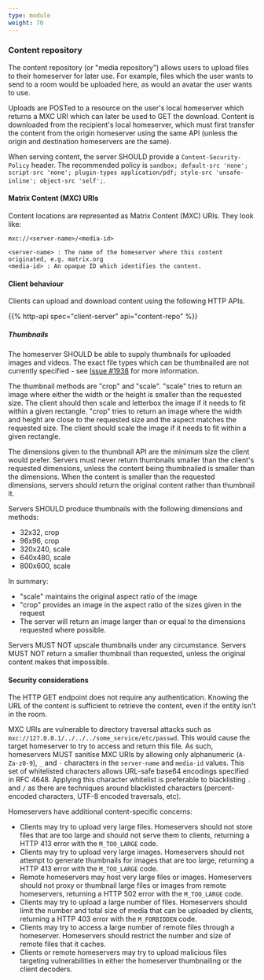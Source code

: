 ```yaml
---
type: module
weight: 70
---
```


### Content repository

The content repository (or "media repository") allows users to upload
files to their homeserver for later use. For example, files which the
user wants to send to a room would be uploaded here, as would an avatar
the user wants to use.

Uploads are POSTed to a resource on the user's local homeserver which
returns a MXC URI which can later be used to GET the download. Content
is downloaded from the recipient's local homeserver, which must first
transfer the content from the origin homeserver using the same API
(unless the origin and destination homeservers are the same).

When serving content, the server SHOULD provide a
`Content-Security-Policy` header. The recommended policy is
`sandbox; default-src 'none'; script-src 'none'; plugin-types application/pdf; style-src 'unsafe-inline'; object-src 'self';`.

#### Matrix Content (MXC) URIs

Content locations are represented as Matrix Content (MXC) URIs. They
look like:

    mxc://<server-name>/<media-id>

    <server-name> : The name of the homeserver where this content originated, e.g. matrix.org
    <media-id> : An opaque ID which identifies the content.

#### Client behaviour

Clients can upload and download content using the following HTTP APIs.

{{% http-api spec="client-server" api="content-repo" %}}

##### Thumbnails

The homeserver SHOULD be able to supply thumbnails for uploaded images
and videos. The exact file types which can be thumbnailed are not
currently specified - see [Issue
\#1938](https://github.com/matrix-org/matrix-doc/issues/1938) for more
information.

The thumbnail methods are "crop" and "scale". "scale" tries to return an
image where either the width or the height is smaller than the requested
size. The client should then scale and letterbox the image if it needs
to fit within a given rectangle. "crop" tries to return an image where
the width and height are close to the requested size and the aspect
matches the requested size. The client should scale the image if it
needs to fit within a given rectangle.

The dimensions given to the thumbnail API are the minimum size the
client would prefer. Servers must never return thumbnails smaller than
the client's requested dimensions, unless the content being thumbnailed
is smaller than the dimensions. When the content is smaller than the
requested dimensions, servers should return the original content rather
than thumbnail it.

Servers SHOULD produce thumbnails with the following dimensions and
methods:

-   32x32, crop
-   96x96, crop
-   320x240, scale
-   640x480, scale
-   800x600, scale

In summary:  
-   "scale" maintains the original aspect ratio of the image
-   "crop" provides an image in the aspect ratio of the sizes given in
    the request
-   The server will return an image larger than or equal to the
    dimensions requested where possible.

Servers MUST NOT upscale thumbnails under any circumstance. Servers MUST
NOT return a smaller thumbnail than requested, unless the original
content makes that impossible.

#### Security considerations

The HTTP GET endpoint does not require any authentication. Knowing the
URL of the content is sufficient to retrieve the content, even if the
entity isn't in the room.

MXC URIs are vulnerable to directory traversal attacks such as
`mxc://127.0.0.1/../../../some_service/etc/passwd`. This would cause the
target homeserver to try to access and return this file. As such,
homeservers MUST sanitise MXC URIs by allowing only alphanumeric
(`A-Za-z0-9`), `_` and `-` characters in the `server-name` and
`media-id` values. This set of whitelisted characters allows URL-safe
base64 encodings specified in RFC 4648. Applying this character
whitelist is preferable to blacklisting `.` and `/` as there are
techniques around blacklisted characters (percent-encoded characters,
UTF-8 encoded traversals, etc).

Homeservers have additional content-specific concerns:

-   Clients may try to upload very large files. Homeservers should not
    store files that are too large and should not serve them to clients,
    returning a HTTP 413 error with the `M_TOO_LARGE` code.
-   Clients may try to upload very large images. Homeservers should not
    attempt to generate thumbnails for images that are too large,
    returning a HTTP 413 error with the `M_TOO_LARGE` code.
-   Remote homeservers may host very large files or images. Homeservers
    should not proxy or thumbnail large files or images from remote
    homeservers, returning a HTTP 502 error with the `M_TOO_LARGE` code.
-   Clients may try to upload a large number of files. Homeservers
    should limit the number and total size of media that can be uploaded
    by clients, returning a HTTP 403 error with the `M_FORBIDDEN` code.
-   Clients may try to access a large number of remote files through a
    homeserver. Homeservers should restrict the number and size of
    remote files that it caches.
-   Clients or remote homeservers may try to upload malicious files
    targeting vulnerabilities in either the homeserver thumbnailing or
    the client decoders.
